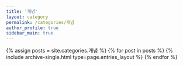 ```yaml
---
title: '개념'
layout: category
permalink: /categories/개념
author_profile: true
sidebar_main: true
---
```

{% assign posts = site.categories.개념 %}
{% for post in posts %} {% include archive-single.html type=page.entries_layout %} {% endfor %}